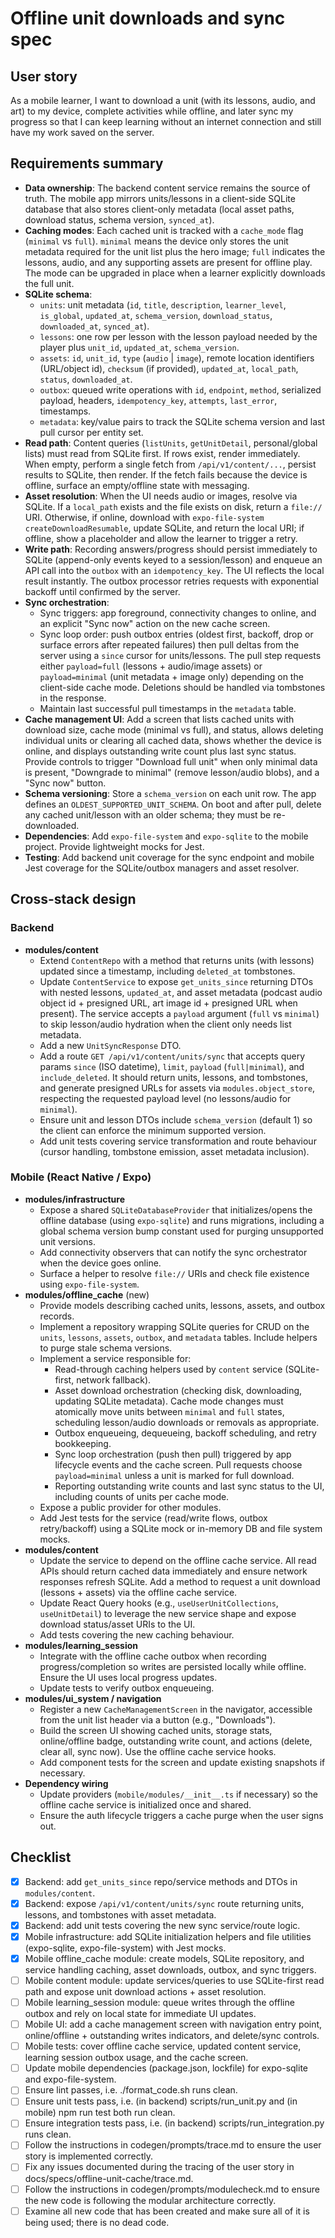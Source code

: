 # Offline unit downloads and sync spec

## User story
As a mobile learner, I want to download a unit (with its lessons, audio, and art) to my device, complete activities while offline, and later sync my progress so that I can keep learning without an internet connection and still have my work saved on the server.

## Requirements summary
- **Data ownership**: The backend content service remains the source of truth. The mobile app mirrors units/lessons in a client-side SQLite database that also stores client-only metadata (local asset paths, download status, schema version, `synced_at`).
- **Caching modes**: Each cached unit is tracked with a `cache_mode` flag (`minimal` vs `full`). `minimal` means the device only stores the unit metadata required for the unit list plus the hero image; `full` indicates the lessons, audio, and any supporting assets are present for offline play. The mode can be upgraded in place when a learner explicitly downloads the full unit.
- **SQLite schema**:
  - `units`: unit metadata (`id`, `title`, `description`, `learner_level`, `is_global`, `updated_at`, `schema_version`, `download_status`, `downloaded_at`, `synced_at`).
  - `lessons`: one row per lesson with the lesson payload needed by the player plus `unit_id`, `updated_at`, `schema_version`.
  - `assets`: `id`, `unit_id`, `type` (`audio` | `image`), remote location identifiers (URL/object id), `checksum` (if provided), `updated_at`, `local_path`, `status`, `downloaded_at`.
  - `outbox`: queued write operations with `id`, `endpoint`, `method`, serialized payload, headers, `idempotency_key`, `attempts`, `last_error`, timestamps.
  - `metadata`: key/value pairs to track the SQLite schema version and last pull cursor per entity set.
- **Read path**: Content queries (`listUnits`, `getUnitDetail`, personal/global lists) must read from SQLite first. If rows exist, render immediately. When empty, perform a single fetch from `/api/v1/content/...`, persist results to SQLite, then render. If the fetch fails because the device is offline, surface an empty/offline state with messaging.
- **Asset resolution**: When the UI needs audio or images, resolve via SQLite. If a `local_path` exists and the file exists on disk, return a `file://` URI. Otherwise, if online, download with `expo-file-system` `createDownloadResumable`, update SQLite, and return the local URI; if offline, show a placeholder and allow the learner to trigger a retry.
- **Write path**: Recording answers/progress should persist immediately to SQLite (append-only events keyed to a session/lesson) and enqueue an API call into the `outbox` with an `idempotency_key`. The UI reflects the local result instantly. The outbox processor retries requests with exponential backoff until confirmed by the server.
- **Sync orchestration**:
  - Sync triggers: app foreground, connectivity changes to online, and an explicit "Sync now" action on the new cache screen.
  - Sync loop order: push outbox entries (oldest first, backoff, drop or surface errors after repeated failures) then pull deltas from the server using a `since` cursor for units/lessons. The pull step requests either `payload=full` (lessons + audio/image assets) or `payload=minimal` (unit metadata + image only) depending on the client-side cache mode. Deletions should be handled via tombstones in the response.
  - Maintain last successful pull timestamps in the `metadata` table.
- **Cache management UI**: Add a screen that lists cached units with download size, cache mode (minimal vs full), and status, allows deleting individual units or clearing all cached data, shows whether the device is online, and displays outstanding write count plus last sync status. Provide controls to trigger "Download full unit" when only minimal data is present, "Downgrade to minimal" (remove lesson/audio blobs), and a "Sync now" button.
- **Schema versioning**: Store a `schema_version` on each unit row. The app defines an `OLDEST_SUPPORTED_UNIT_SCHEMA`. On boot and after pull, delete any cached unit/lesson with an older schema; they must be re-downloaded.
- **Dependencies**: Add `expo-file-system` and `expo-sqlite` to the mobile project. Provide lightweight mocks for Jest.
- **Testing**: Add backend unit coverage for the sync endpoint and mobile Jest coverage for the SQLite/outbox managers and asset resolver.

## Cross-stack design
### Backend
- **modules/content**
  - Extend `ContentRepo` with a method that returns units (with lessons) updated since a timestamp, including `deleted_at` tombstones.
  - Update `ContentService` to expose `get_units_since` returning DTOs with nested lessons, `updated_at`, and asset metadata (podcast audio object id + presigned URL, art image id + presigned URL when present). The service accepts a `payload` argument (`full` vs `minimal`) to skip lesson/audio hydration when the client only needs list metadata.
  - Add a new `UnitSyncResponse` DTO.
  - Add a route `GET /api/v1/content/units/sync` that accepts query params `since` (ISO datetime), `limit`, `payload` (`full|minimal`), and `include_deleted`. It should return units, lessons, and tombstones, and generate presigned URLs for assets via `modules.object_store`, respecting the requested payload level (no lessons/audio for `minimal`).
  - Ensure unit and lesson DTOs include `schema_version` (default 1) so the client can enforce the minimum supported version.
  - Add unit tests covering service transformation and route behaviour (cursor handling, tombstone emission, asset metadata inclusion).

### Mobile (React Native / Expo)
- **modules/infrastructure**
  - Expose a shared `SQLiteDatabaseProvider` that initializes/opens the offline database (using `expo-sqlite`) and runs migrations, including a global schema version bump constant used for purging unsupported unit versions.
  - Add connectivity observers that can notify the sync orchestrator when the device goes online.
  - Surface a helper to resolve `file://` URIs and check file existence using `expo-file-system`.
- **modules/offline_cache** (new)
  - Provide models describing cached units, lessons, assets, and outbox records.
  - Implement a repository wrapping SQLite queries for CRUD on the `units`, `lessons`, `assets`, `outbox`, and `metadata` tables. Include helpers to purge stale schema versions.
  - Implement a service responsible for:
    - Read-through caching helpers used by `content` service (SQLite-first, network fallback).
    - Asset download orchestration (checking disk, downloading, updating SQLite metadata). Cache mode changes must atomically move units between `minimal` and `full` states, scheduling lesson/audio downloads or removals as appropriate.
    - Outbox enqueueing, dequeueing, backoff scheduling, and retry bookkeeping.
    - Sync loop orchestration (push then pull) triggered by app lifecycle events and the cache screen. Pull requests choose `payload=minimal` unless a unit is marked for full download.
    - Reporting outstanding write counts and last sync status to the UI, including counts of units per cache mode.
  - Expose a public provider for other modules.
  - Add Jest tests for the service (read/write flows, outbox retry/backoff) using a SQLite mock or in-memory DB and file system mocks.
- **modules/content**
  - Update the service to depend on the offline cache service. All read APIs should return cached data immediately and ensure network responses refresh SQLite. Add a method to request a unit download (lessons + assets) via the offline cache service.
  - Update React Query hooks (e.g., `useUserUnitCollections`, `useUnitDetail`) to leverage the new service shape and expose download status/asset URIs to the UI.
  - Add tests covering the new caching behaviour.
- **modules/learning_session**
  - Integrate with the offline cache outbox when recording progress/completion so writes are persisted locally while offline. Ensure the UI uses local progress updates.
  - Update tests to verify outbox enqueueing.
- **modules/ui_system / navigation**
  - Register a new `CacheManagementScreen` in the navigator, accessible from the unit list header via a button (e.g., "Downloads").
  - Build the screen UI showing cached units, storage stats, online/offline badge, outstanding write count, and actions (delete, clear all, sync now). Use the offline cache service hooks.
  - Add component tests for the screen and update existing snapshots if necessary.
- **Dependency wiring**
  - Update providers (`mobile/modules/__init__.ts` if necessary) so the offline cache service is initialized once and shared.
  - Ensure the auth lifecycle triggers a cache purge when the user signs out.

## Checklist
- [x] Backend: add `get_units_since` repo/service methods and DTOs in `modules/content`.
- [x] Backend: expose `/api/v1/content/units/sync` route returning units, lessons, and tombstones with asset metadata.
- [x] Backend: add unit tests covering the new sync service/route logic.
- [x] Mobile infrastructure: add SQLite initialization helpers and file utilities (expo-sqlite, expo-file-system) with Jest mocks.
- [x] Mobile offline_cache module: create models, SQLite repository, and service handling caching, asset downloads, outbox, and sync triggers.
- [ ] Mobile content module: update services/queries to use SQLite-first read path and expose unit download actions + asset resolution.
- [ ] Mobile learning_session module: queue writes through the offline outbox and rely on local state for immediate UI updates.
- [ ] Mobile UI: add a cache management screen with navigation entry point, online/offline + outstanding writes indicators, and delete/sync controls.
- [ ] Mobile tests: cover offline cache service, updated content service, learning session outbox usage, and the cache screen.
- [ ] Update mobile dependencies (package.json, lockfile) for expo-sqlite and expo-file-system.
- [ ] Ensure lint passes, i.e. ./format_code.sh runs clean.
- [ ] Ensure unit tests pass, i.e. (in backend) scripts/run_unit.py and (in mobile) npm run test both run clean.
- [ ] Ensure integration tests pass, i.e. (in backend) scripts/run_integration.py runs clean.
- [ ] Follow the instructions in codegen/prompts/trace.md to ensure the user story is implemented correctly.
- [ ] Fix any issues documented during the tracing of the user story in docs/specs/offline-unit-cache/trace.md.
- [ ] Follow the instructions in codegen/prompts/modulecheck.md to ensure the new code is following the modular architecture correctly.
- [ ] Examine all new code that has been created and make sure all of it is being used; there is no dead code.
